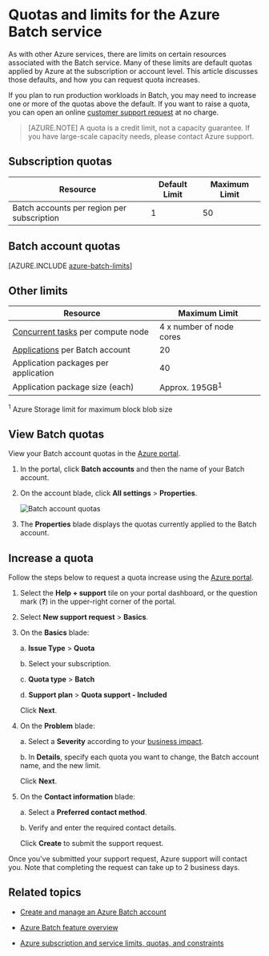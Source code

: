 <properties
	pageTitle="Batch service quotas and limits | Azure"
	description="Learn about quotas, limits, and constraints for using the Azure Batch service"
	services="batch"
	documentationCenter=""
	authors="mmacy"
	manager="timlt"
	editor=""/>

<tags
	ms.service="batch"
	ms.date="06/10/2016"
	wacn.date=""/>

# Quotas and limits for the Azure Batch service

As with other Azure services, there are limits on certain resources associated with the Batch service. Many of these limits are default quotas applied by Azure at the subscription or account level. This article discusses those defaults, and how you can request quota increases.

If you plan to run production workloads in Batch, you may need to increase one or more of the quotas above the default. If you want to raise a quota, you can open an online [customer support request](#increase-a-quota) at no charge.

>[AZURE.NOTE] A quota is a credit limit, not a capacity guarantee. If you have large-scale capacity needs, please contact Azure support.

## Subscription quotas
**Resource**|**Default Limit**|**Maximum Limit**
---|---|---
Batch accounts per region per subscription | 1 | 50

## Batch account quotas
[AZURE.INCLUDE [azure-batch-limits](../../includes/azure-batch-limits.md)]

## Other limits
**Resource**|**Maximum Limit**
---|---
[Concurrent tasks](/documentation/articles/batch-parallel-node-tasks/) per compute node | 4 x number of node cores
[Applications](/documentation/articles/batch-application-packages/) per Batch account        | 20
Application packages per application  | 40
Application package size (each)       | Approx. 195GB<sup>1</sup>

<sup>1</sup> Azure Storage limit for maximum block blob size

## View Batch quotas

View your Batch account quotas in the [Azure portal][portal].

1. In the portal, click **Batch accounts** and then the name of your Batch account.

2. On the account blade, click **All settings** > **Properties**.

	![Batch account quotas][account_quotas]

3. The **Properties** blade displays the quotas currently applied to the Batch account.

## Increase a quota

Follow the steps below to request a quota increase using the [Azure portal][portal].

1. Select the **Help + support** tile on your portal dashboard, or the question mark (**?**) in the upper-right corner of the portal.

2. Select **New support request** > **Basics**.

3. On the **Basics** blade:

	a. **Issue Type** > **Quota**

	b. Select your subscription.

	c. **Quota type** > **Batch**

	d. **Support plan** > **Quota support - Included**

	Click **Next**.

4. On the **Problem** blade:

	a. Select a **Severity** according to your [business impact][support_sev].

	b. In **Details**, specify each quota you want to change, the Batch account name, and the new limit.

	Click **Next**.

5. On the **Contact information** blade:

	a. Select a **Preferred contact method**.

	b. Verify and enter the required contact details.

	Click **Create** to submit the support request.

Once you've submitted your support request, Azure support will contact you. Note that completing the request can take up to 2 business days.

## Related topics

* [Create and manage an Azure Batch account](/documentation/articles/batch-account-create-portal/)

* [Azure Batch feature overview](/documentation/articles/batch-api-basics/)

* [Azure subscription and service limits, quotas, and constraints](/documentation/articles/azure-subscription-service-limits/)

[portal]: https://portal.azure.cn
[portal_classic_increase]: https://azure.microsoft.com/blog/2014/06/04/azure-limits-quotas-increase-requests/
[support_sev]: http://aka.ms/supportseverity

[account_quotas]: ./media/batch-quota-limit/accountquota_portal.PNG
